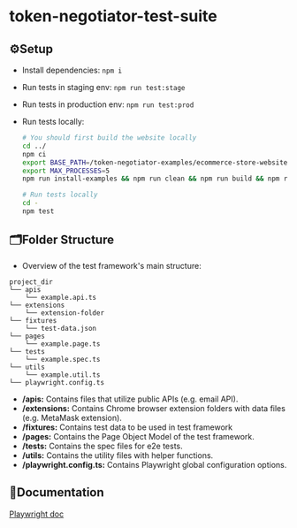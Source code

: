 # token-negotiator-test-suite

## ⚙Setup

- Install dependencies: `npm i`
- Run tests in staging env: `npm run test:stage`
- Run tests in production env: `npm run test:prod`
- Run tests locally:

  ```sh
  # You should first build the website locally
  cd ../
  npm ci
  export BASE_PATH=/token-negotiator-examples/ecommerce-store-website
  export MAX_PROCESSES=5
  npm run install-examples && npm run clean && npm run build && npm run copy-artifacts

  # Run tests locally
  cd -
  npm test
  ```

## 🗂Folder Structure

- Overview of the test framework's main structure:

```text
project_dir
└── apis
    └── example.api.ts
└── extensions
    └── extension-folder
└── fixtures
    └── test-data.json
└── pages
    └── example.page.ts
└── tests
    └── example.spec.ts
└── utils
    └── example.util.ts
└── playwright.config.ts
```

- **/apis:** Contains files that utilize public APIs (e.g. email API).
- **/extensions:** Contains Chrome browser extension folders with data files (e.g. MetaMask extension).
- **/fixtures:** Contains test data to be used in test framework
- **/pages:** Contains the Page Object Model of the test framework.
- **/tests:** Contains the spec files for e2e tests.
- **/utils:** Contains the utility files with helper functions.
- **/playwright.config.ts:** Contains Playwright global configuration options.

## 📖Documentation

<a href="https://playwright.dev/docs/intro">Playwright doc</a>
